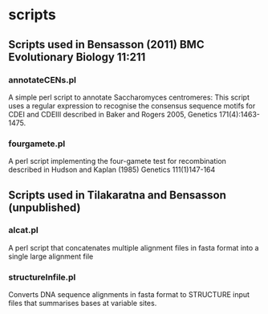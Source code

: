 # scripts

## Scripts used in Bensasson (2011) BMC Evolutionary Biology 11:211

### annotateCENs.pl

 A simple perl script to annotate Saccharomyces centromeres: This script uses a regular expression to recognise the consensus sequence motifs for CDEI and CDEIII described in Baker and Rogers 2005, Genetics 171(4):1463-1475.
### fourgamete.pl

A perl script implementing the four-gamete test for recombination described in Hudson and Kaplan (1985) Genetics 111(1)147-164

## Scripts used in Tilakaratna and Bensasson (unpublished)

### alcat.pl

A perl script that concatenates multiple alignment files in fasta format into a single large alignment file

### structureInfile.pl

Converts DNA sequence alignments in fasta format to STRUCTURE input files that summarises bases at variable sites.


